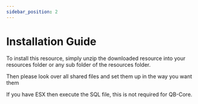 ```yaml
---
sidebar_position: 2
---
```


# Installation Guide

To install this resource, simply unzip the downloaded resource into your resources folder or any sub folder of the resources folder.

Then please look over all shared files and set them up in the way you want them

If you have ESX then execute the SQL file, this is not required for QB-Core.
